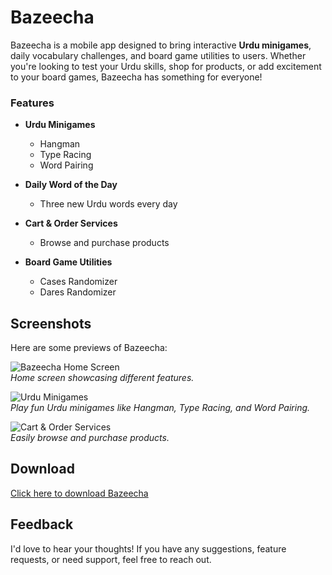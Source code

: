 # Bazeecha  
Bazeecha is a mobile app designed to bring interactive **Urdu minigames**, daily vocabulary challenges, and board game utilities to users. Whether you're looking to test your Urdu skills, shop for products, or add excitement to your board games, Bazeecha has something for everyone!  

### Features  

- **Urdu Minigames**  
  - Hangman  
  - Type Racing  
  - Word Pairing  

- **Daily Word of the Day**  
  - Three new Urdu words every day  

- **Cart & Order Services**  
  - Browse and purchase products  

- **Board Game Utilities**  
  - Cases Randomizer  
  - Dares Randomizer  

## Screenshots  

Here are some previews of Bazeecha:  

![Bazeecha Home Screen](path/to/home_screen_image.png)  
*Home screen showcasing different features.*  

![Urdu Minigames](path/to/minigames_image.png)  
*Play fun Urdu minigames like Hangman, Type Racing, and Word Pairing.*  

![Cart & Order Services](path/to/cart_image.png)  
*Easily browse and purchase products.*    

## Download  

[Click here to download Bazeecha](https://drive.google.com/file/d/1BHMebeEMH6lMXjUtIoTOrXWYmt_fSyAO/view?usp=sharing)  

## Feedback  

I'd love to hear your thoughts! If you have any suggestions, feature requests, or need support, feel free to reach out.  


